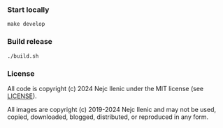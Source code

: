 ### Start locally
`make develop`

### Build release
`./build.sh`

### License
All code is copyright (c) 2024 Nejc Ilenic under the MIT license (see [LICENSE](LICENSE)).

All images are copyright (c) 2019-2024 Nejc Ilenic and may not be used, copied, downloaded, blogged, distributed, or reproduced in any form.
